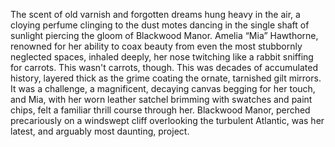 The scent of old varnish and forgotten dreams hung heavy in the air, a cloying perfume clinging to the dust motes dancing in the single shaft of sunlight piercing the gloom of Blackwood Manor.  Amelia “Mia” Hawthorne, renowned for her ability to coax beauty from even the most stubbornly neglected spaces, inhaled deeply, her nose twitching like a rabbit sniffing for carrots.  This wasn't carrots, though. This was decades of accumulated history, layered thick as the grime coating the ornate, tarnished gilt mirrors.  It was a challenge, a magnificent, decaying canvas begging for her touch, and Mia, with her worn leather satchel brimming with swatches and paint chips, felt a familiar thrill course through her.  Blackwood Manor, perched precariously on a windswept cliff overlooking the turbulent Atlantic, was her latest, and arguably most daunting, project.
